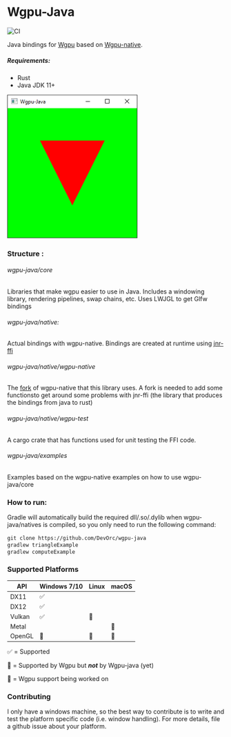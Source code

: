 # Wgpu-Java
![CI](https://github.com/DevOrc/wgpu-java/workflows/CI/badge.svg)

Java bindings for [Wgpu](https://github.com/gfx-rs/wgpu) based on
[Wgpu-native](https://github.com/gfx-rs/wgpu-native). 

##### Requirements:
- Rust 
- Java JDK 11+

![Alternate image text](images/triangle_example.png)

### Structure :
###### wgpu-java/core
Libraries that make wgpu easier to use in Java.
Includes a windowing library, rendering pipelines, swap chains, etc. Uses 
LWJGL to get Glfw bindings 

###### wgpu-java/native: 
Actual bindings with wgpu-native. Bindings are created at 
runtime using [jnr-ffi](https://github.com/jnr/jnr-ffi)

###### wgpu-java/native/wgpu-native
The [fork](https://github.com/DevOrc/wgpu-native/tree/jnr-compatible) of wgpu-native that this library uses.
A fork is needed to add some functionsto get around some problems with jnr-ffi 
(the library that produces the bindings from java to rust)

###### wgpu-java/native/wgpu-test
A cargo crate that has functions used for unit testing the FFI code.

###### wgpu-java/examples
Examples based on the wgpu-native examples on how to use wgpu-java/core

### How to run:
Gradle will automatically build the required dll/.so/.dylib when wgpu-java/natives 
is compiled, so you only need to run the following command:
```
git clone https://github.com/DevOrc/wgpu-java
gradlew triangleExample
gradlew computeExample
```

### Supported Platforms
   API   |    Windows 7/10    |  Linux                 |    macOS               |
  -----  | ------------------ | ------------------     | ------------------     |
  DX11   | :white_check_mark: |                        |                        |
  DX12   | :white_check_mark: |                        |                        |
  Vulkan | :white_check_mark: | :large_orange_diamond: |                        |
  Metal  |                    |                        | :large_orange_diamond: |
  OpenGL | :construction:     | :construction:         | :construction:         |
  
:white_check_mark: = Supported

:large_orange_diamond: = Supported by Wgpu but *__not__* by Wgpu-java (yet)

:construction: = Wgpu support being worked on

### Contributing
I only have a windows machine, so the best way to contribute is to write
and test the platform specific code (i.e. window handling). For more details, file a github issue about your 
platform.